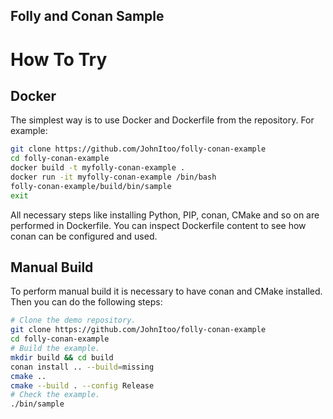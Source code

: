 
## Folly and Conan Sample
# How To Try

## Docker
The simplest way is to use Docker and Dockerfile from the repository. For example:
```bash
git clone https://github.com/JohnItoo/folly-conan-example
cd folly-conan-example
docker build -t myfolly-conan-example .
docker run -it myfolly-conan-example /bin/bash
folly-conan-example/build/bin/sample
exit
```
All necessary steps like installing Python, PIP, conan, CMake and so on are performed in Dockerfile. You can inspect Dockerfile content to see how conan can be configured and used.

## Manual Build
To perform manual build it is necessary to have conan and CMake installed. Then you can do the following steps:
```bash
# Clone the demo repository.
git clone https://github.com/JohnItoo/folly-conan-example
cd folly-conan-example
# Build the example.
mkdir build && cd build
conan install .. --build=missing
cmake ..
cmake --build . --config Release
# Check the example.
./bin/sample
```

